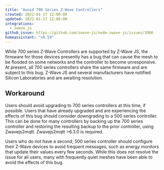 ```yaml
---
title: "Avoid 700 Series Z-Wave Controllers"
created: 2022-01-17 12:00:00
updated: 2022-01-17 12:00:00
integrations:
  - zwave_js
github_issue: https://github.com/zwave-js/node-zwave-js/issues/3906
homeassistant: ">0.59"
---
```


While 700 series Z-Wave Controllers are supported by Z-Wave JS, the firmware for those devices presently has a bug that can cause the mesh to be flooded on some networks and the controller to become unresponsive. At present, all 700 series controllers share the same firmware and are subject to this bug. Z-Wave JS and several manufacturers have notified Silicon Laboratories and are awaiting resolution.

## Workaround

Users should avoid upgrading to 700 series controllers at this time, if possible. Users that have already upgraded and are experiencing the effects of this bug should consider downgrading to a 500 series controller. This can be done for many controllers by backing up the 700 series controller and restoring the resulting backup to the prior controller, using Zwavejs2mqtt. Zwavejs2mqtt >6.3.0 is required.

Users who do not have a second, 500 series controller should configure their Z-Wave devices to avoid frequent messages, such as energy monitors that update their values every few seconds. While this does not resolve the issue for all users, many with frequently quiet meshes have been able to avoid the effects of this bug.
